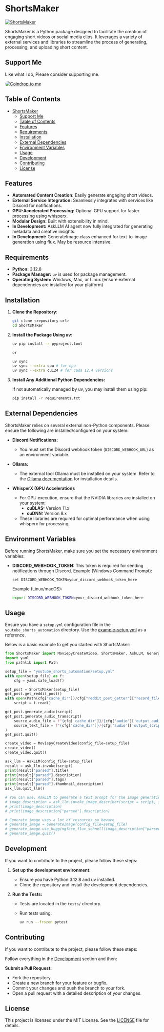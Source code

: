 # ShortsMaker

[![ShortsMaker](https://github.com/rajathjn/youtube_shorts_automation/actions/workflows/python-app.yml/badge.svg)](https://github.com/rajathjn/youtube_shorts_automation/actions/workflows/python-app.yml)

ShortsMaker is a Python package designed to facilitate the creation of engaging short videos or social media clips. It leverages a variety of external services and libraries to streamline the process of generating, processing, and uploading short content.

## Support Me
Like what I do, Please consider supporting me.

<a href="https://coindrop.to/martisjnx" target="_blank"><img src="https://coindrop.to/embed-button.png" style="border-radius: 10px;" alt="Coindrop.to me" style="height: 57px !important;width: 229px !important;" ></a>

## Table of Contents

- [ShortsMaker](#shortsmaker)
  - [Support Me](#support-me)
  - [Table of Contents](#table-of-contents)
  - [Features](#features)
  - [Requirements](#requirements)
  - [Installation](#installation)
  - [External Dependencies](#external-dependencies)
  - [Environment Variables](#environment-variables)
  - [Usage](#usage)
  - [Development](#development)
  - [Contributing](#contributing)
  - [License](#license)

## Features

- **Automated Content Creation:** Easily generate engaging short videos.
- **External Service Integration:** Seamlessly integrates with services like Discord for notifications.
- **GPU-Accelerated Processing:** Optional GPU support for faster processing using whisperx.
- **Modular Design:** Built with extensibility in mind.
- **In Development:** AskLLM AI agent now fully integrated for generating metadata and creative insights.
- **In Development:** GenerateImage class enhanced for text-to-image generation using flux. May be resource intensive.

## Requirements

- **Python:** 3.12.8
- **Package Manager:** `uv` is used for package management.
- **Operating System:** Windows, Mac, or Linux (ensure external dependencies are installed for your platform)

## Installation

1. **Clone the Repository:**

   ```bash
   git clone <repository-url>
   cd ShortsMaker
   ```

2. **Install the Package Using uv:**

   ```bash
   uv pip install -r pyproject.toml

   or

   uv sync
   uv sync --extra cpu # for cpu
   uv sync --extra cu124 # for cuda 12.4 versions
   ```

3. **Install Any Additional Python Dependencies:**

   If not automatically managed by uv, you may install them using pip:

   ```bash
   pip install -r requirements.txt
   ```

## External Dependencies

ShortsMaker relies on several external non-Python components. Please ensure the following are installed/configured on your system:

- **Discord Notifications:**
  - You must set the Discord webhook token (`DISCORD_WEBHOOK_URL`) as an environment variable.

- **Ollama:**
  - The external tool Ollama must be installed on your system. Refer to the [Ollama documentation](https://ollama.com/) for installation details.

- **WhisperX (GPU Acceleration):**
  - For GPU execution, ensure that the NVIDIA libraries are installed on your system:
    - **cuBLAS:** Version 11.x
    - **cuDNN:** Version 8.x
  - These libraries are required for optimal performance when using whisperx for processing.

## Environment Variables

Before running ShortsMaker, make sure you set the necessary environment variables:

- **DISCORD_WEBHOOK_TOKEN:**
  This token is required for sending notifications through Discord.
  Example (Windows Command Prompt):

  ```batch
  set DISCORD_WEBHOOK_TOKEN=your_discord_webhook_token_here
  ```

  Example (Linux/macOS):

  ```bash
  export DISCORD_WEBHOOK_TOKEN=your_discord_webhook_token_here
  ```

## Usage

Ensure you have a `setup.yml` configuration file in the `youtube_shorts_automation` directory. Use the [example-setup.yml](example.setup.yml) as a reference.

Below is a basic example to get you started with ShortsMaker:

```python
from ShortsMaker import MoviepyCreateVideo, ShortsMaker, AskLLM, GenerateImage
import yaml
from pathlib import Path

setup_file = "youtube_shorts_automation/setup.yml"
with open(setup_file) as f:
    cfg = yaml.safe_load(f)

get_post = ShortsMaker(setup_file)
get_post.get_reddit_post()
with open(Path(cfg["cache_dir"])/cfg["reddit_post_getter"]["record_file_txt"]) as f:
    script = f.read()

get_post.generate_audio(script)
get_post.generate_audio_transcript(
    source_audio_file = f"{cfg['cache_dir']}/{cfg['audio']['output_audio_file']}",
    source_text_file = f"{cfg['cache_dir']}/{cfg['audio']['output_script_file']}"
)
get_post.quit()

create_video = MoviepyCreateVideo(config_file=setup_file)
create_video()
create_video.quit()

ask_llm = AskLLM(config_file=setup_file)
result = ask_llm.invoke(script)
print(result["parsed"].title)
print(result["parsed"].description)
print(result["parsed"].tags)
print(result["parsed"].thumbnail_description)
ask_llm.quit_llm()

# You can use, AskLLM to generate a text prompt for the image generation as well
# image_description = ask_llm.invoke_image_describer(script = script, input_text = "A wild scenario")
# print(image_description)
# print(image_description["parsed"].description)

# Generate image uses a lot of resources so beware
# generate_image = GenerateImage(config_file=setup_file)
# generate_image.use_huggingface_flux_schnell(image_description["parsed"].description, "output.png")
# generate_image.quit()
```

## Development

If you want to contribute to the project, please follow these steps:

1. **Set up the development environment:**
   - Ensure you have Python 3.12.8 and uv installed.
   - Clone the repository and install the development dependencies.

2. **Run the Tests:**
   - Tests are located in the `tests/` directory.
   - Run tests using:

     ```bash
     uv run --frozen pytest
     ```

## Contributing

If you want to contribute to the project, please follow these steps:

Follow everything in the [Development](#development) section and then:

**Submit a Pull Request:**
   - Fork the repository.
   - Create a new branch for your feature or bugfix.
   - Commit your changes and push the branch to your fork.
   - Open a pull request with a detailed description of your changes.


## License

This project is licensed under the MIT License. See the [LICENSE](LICENSE) file for details.
